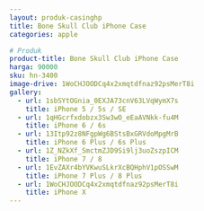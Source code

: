 ```yaml
---
layout: produk-casinghp
title: Bone Skull Club iPhone Case
categories: apple

# Produk
product-title: Bone Skull Club iPhone Case
harga: 90000
sku: hn-3400
image-drive: 1WoCHJOODCq4x2xmqtdfnaz92psMerT8i
gallery:
  - url: 1sbSYtOGnia_0EXJA73cnV63LVqWymX7s
    title: iPhone 5 / 5s / SE
  - url: 1qHGcrfxdobzx3Sw3wO_eEaAVNkk-fu4M
    title: iPhone 6 / 6s
  - url: 13Itp92z8NFgpWg6BStsBxGRVdoMpgMrB
    title: iPhone 6 Plus / 6s Plus
  - url: 1Z_NZkXf_SmctmZJD9Si9lj3uoZszpICM
    title: iPhone 7 / 8
  - url: 1EvZAXr4bYVKwuSLkrXcBQHphV1pOSSwM
    title: iPhone 7 Plus / 8 Plus
  - url: 1WoCHJOODCq4x2xmqtdfnaz92psMerT8i
    title: iPhone X
---
```

